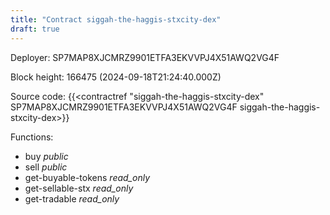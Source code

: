 ```yaml
---
title: "Contract siggah-the-haggis-stxcity-dex"
draft: true
---
```

Deployer: SP7MAP8XJCMRZ9901ETFA3EKVVPJ4X51AWQ2VG4F


 



Block height: 166475 (2024-09-18T21:24:40.000Z)

Source code: {{<contractref "siggah-the-haggis-stxcity-dex" SP7MAP8XJCMRZ9901ETFA3EKVVPJ4X51AWQ2VG4F siggah-the-haggis-stxcity-dex>}}

Functions:

* buy _public_
* sell _public_
* get-buyable-tokens _read_only_
* get-sellable-stx _read_only_
* get-tradable _read_only_
